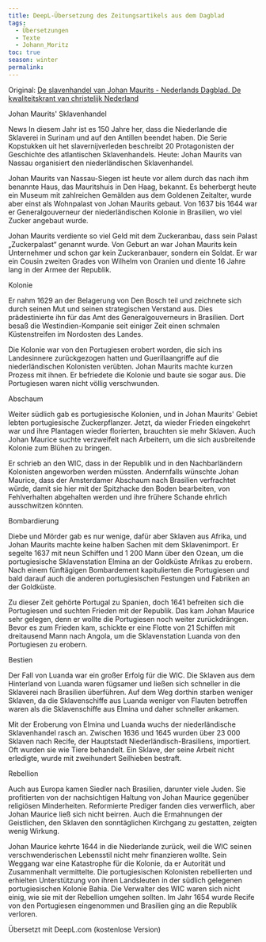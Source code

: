 ```yaml
---
title: DeepL-Übersetzung des Zeitungsartikels aus dem Dagblad
tags:
  - Übersetzungen
  - Texte
  - Johann_Moritz
toc: true
season: winter
permalink:
---
```

Original: [De slavenhandel van Johan Maurits - Nederlands Dagblad. De kwaliteitskrant van christelijk Nederland](https://web.archive.org/web/20230418152655/https://www.nd.nl/opinie/opinie/847840/de-slavenhandel-van-johan-maurits)


Johan Maurits' Sklavenhandel

News In diesem Jahr ist es 150 Jahre her, dass die Niederlande die Sklaverei in Surinam und auf den Antillen beendet haben. Die Serie Kopstukken uit het slavernijverleden beschreibt 20 Protagonisten der Geschichte des atlantischen Sklavenhandels. Heute: Johan Maurits van Nassau organisiert den niederländischen Sklavenhandel.

Johan Maurits van Nassau-Siegen ist heute vor allem durch das nach ihm benannte Haus, das Mauritshuis in Den Haag, bekannt. Es beherbergt heute ein Museum mit zahlreichen Gemälden aus dem Goldenen Zeitalter, wurde aber einst als Wohnpalast von Johan Maurits gebaut. Von 1637 bis 1644 war er Generalgouverneur der niederländischen Kolonie in Brasilien, wo viel Zucker angebaut wurde.

Johan Maurits verdiente so viel Geld mit dem Zuckeranbau, dass sein Palast „Zuckerpalast“ genannt wurde. Von Geburt an war Johan Maurits kein Unternehmer und schon gar kein Zuckeranbauer, sondern ein Soldat. Er war ein Cousin zweiten Grades von Wilhelm von Oranien und diente 16 Jahre lang in der Armee der Republik.

Kolonie

Er nahm 1629 an der Belagerung von Den Bosch teil und zeichnete sich durch seinen Mut und seinen strategischen Verstand aus. Dies prädestinierte ihn für das Amt des Generalgouverneurs in Brasilien. Dort besaß die Westindien-Kompanie seit einiger Zeit einen schmalen Küstenstreifen im Nordosten des Landes.

Die Kolonie war von den Portugiesen erobert worden, die sich ins Landesinnere zurückgezogen hatten und Guerillaangriffe auf die niederländischen Kolonisten verübten. Johan Maurits machte kurzen Prozess mit ihnen. Er befriedete die Kolonie und baute sie sogar aus. Die Portugiesen waren nicht völlig verschwunden.

Abschaum

Weiter südlich gab es portugiesische Kolonien, und in Johan Maurits' Gebiet lebten portugiesische Zuckerpflanzer. Jetzt, da wieder Frieden eingekehrt war und ihre Plantagen wieder florierten, brauchten sie mehr Sklaven. Auch Johan Maurice suchte verzweifelt nach Arbeitern, um die sich ausbreitende Kolonie zum Blühen zu bringen.

Er schrieb an den WIC, dass in der Republik und in den Nachbarländern Kolonisten angeworben werden müssten. Andernfalls wünschte Johan Maurice, dass der Amsterdamer Abschaum nach Brasilien verfrachtet würde, damit sie hier mit der Spitzhacke den Boden bearbeiten, von Fehlverhalten abgehalten werden und ihre frühere Schande ehrlich ausschwitzen könnten.

Bombardierung

Diebe und Mörder gab es nur wenige, dafür aber Sklaven aus Afrika, und Johan Maurits machte keine halben Sachen mit dem Sklavenimport. Er segelte 1637 mit neun Schiffen und 1 200 Mann über den Ozean, um die portugiesische Sklavenstation Elmina an der Goldküste Afrikas zu erobern. Nach einem fünftägigen Bombardement kapitulierten die Portugiesen und bald darauf auch die anderen portugiesischen Festungen und Fabriken an der Goldküste.

Zu dieser Zeit gehörte Portugal zu Spanien, doch 1641 befreiten sich die Portugiesen und suchten Frieden mit der Republik. Das kam Johan Maurice sehr gelegen, denn er wollte die Portugiesen noch weiter zurückdrängen. Bevor es zum Frieden kam, schickte er eine Flotte von 21 Schiffen mit dreitausend Mann nach Angola, um die Sklavenstation Luanda von den Portugiesen zu erobern.

Bestien

Der Fall von Luanda war ein großer Erfolg für die WIC. Die Sklaven aus dem Hinterland von Luanda waren fügsamer und ließen sich schneller in die Sklaverei nach Brasilien überführen. Auf dem Weg dorthin starben weniger Sklaven, da die Sklavenschiffe aus Luanda weniger von Flauten betroffen waren als die Sklavenschiffe aus Elmina und daher schneller ankamen.

Mit der Eroberung von Elmina und Luanda wuchs der niederländische Sklavenhandel rasch an. Zwischen 1636 und 1645 wurden über 23 000 Sklaven nach Recife, der Hauptstadt Niederländisch-Brasiliens, importiert. Oft wurden sie wie Tiere behandelt. Ein Sklave, der seine Arbeit nicht erledigte, wurde mit zweihundert Seilhieben bestraft.

Rebellion

Auch aus Europa kamen Siedler nach Brasilien, darunter viele Juden. Sie profitierten von der nachsichtigen Haltung von Johan Maurice gegenüber religiösen Minderheiten. Reformierte Prediger fanden dies verwerflich, aber Johan Maurice ließ sich nicht beirren. Auch die Ermahnungen der Geistlichen, den Sklaven den sonntäglichen Kirchgang zu gestatten, zeigten wenig Wirkung.

Johan Maurice kehrte 1644 in die Niederlande zurück, weil die WIC seinen verschwenderischen Lebensstil nicht mehr finanzieren wollte. Sein Weggang war eine Katastrophe für die Kolonie, da er Autorität und Zusammenhalt vermittelte. Die portugiesischen Kolonisten rebellierten und erhielten Unterstützung von ihren Landsleuten in der südlich gelegenen portugiesischen Kolonie Bahia. Die Verwalter des WIC waren sich nicht einig, wie sie mit der Rebellion umgehen sollten. Im Jahr 1654 wurde Recife von den Portugiesen eingenommen und Brasilien ging an die Republik verloren.

Übersetzt mit DeepL.com (kostenlose Version)